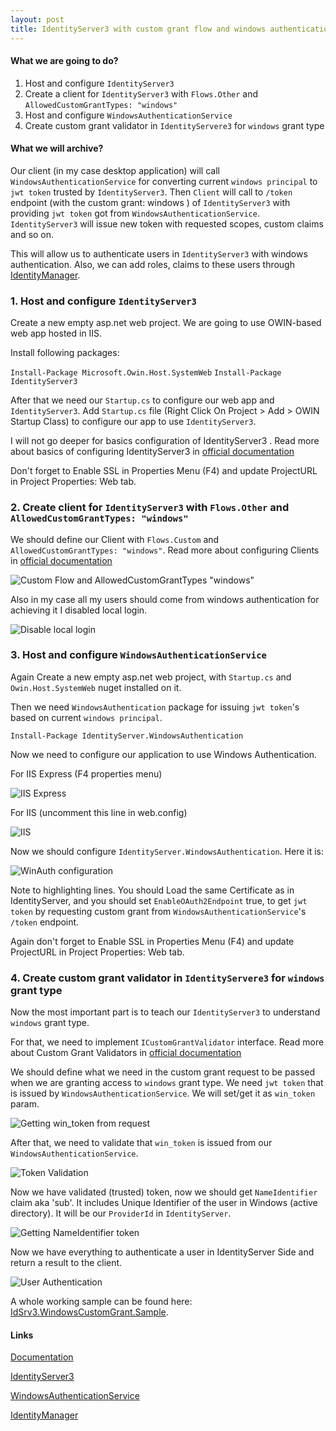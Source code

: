 ```yaml
---
layout: post
title: IdentityServer3 with custom grant flow and windows authentication
---
```


#### What we are going to do?

1. Host and configure `IdentityServer3`
2. Create a client for `IdentityServer3` with `Flows.Other` and `AllowedCustomGrantTypes: "windows"`
3. Host and configure `WindowsAuthenticationService`
4. Create custom grant validator in `IdentityServere3` for `windows` grant type

#### What we will archive?

Our client (in my case desktop application) will call `WindowsAuthenticationService` for converting current `windows principal` to `jwt token` trusted by `IdentityServer3`.
Then `Client` will call to `/token` endpoint (with the custom grant: windows ) of `IdentityServer3` with providing `jwt token` got from `WindowsAuthenticationService`. `IdentityServer3` will issue new token with requested scopes, custom claims and so on.

This will allow us to authenticate users in `IdentityServer3` with windows authentication. Also, we can add roles, claims to these users through [IdentityManager](https://github.com/IdentityManager/IdentityManager).

<!--more-->

### 1. Host and configure `IdentityServer3`

Create a new empty asp.net web project. We are going to use OWIN-based web app hosted in IIS.

Install following packages:

`Install-Package Microsoft.Owin.Host.SystemWeb`
`Install-Package IdentityServer3`

After that we need our `Startup.cs` to configure our web app and `IdentityServer3`.
Add `Startup.cs` file (Right Click On Project > Add > OWIN Startup Class) to configure our app to use `IdentityServer3`.

I will not go deeper for basics configuration of IdentityServer3 . Read more about basics of configuring IdentityServer3 in
[official documentation](https://identityserver.github.io/Documentation/docsv2/configuration/overview.html)

Don't forget to Enable SSL in Properties Menu (F4) and update ProjectURL in Project Properties: Web tab.


### 2. Create client for `IdentityServer3` with `Flows.Other` and `AllowedCustomGrantTypes: "windows"`

We should define our Client with `Flows.Custom` and `AllowedCustomGrantTypes: "windows"`. Read more about configuring Clients
in [official documentation](https://identityserver.github.io/Documentation/docsv2/configuration/clients.html)

![Custom Flow and AllowedCustomGrantTypes "windows"](http://i.imgur.com/EbpLjxy.png)

Also in my case all my users should come from windows authentication for achieving it I disabled local login.

![Disable local login](http://i.imgur.com/mSirFpM.png)


### 3. Host and configure `WindowsAuthenticationService`

Again Create a new empty asp.net web project, with `Startup.cs` and `Owin.Host.SystemWeb` nuget installed on it.

Then we need `WindowsAuthentication` package for issuing `jwt token`'s based on current `windows principal`.

`Install-Package IdentityServer.WindowsAuthentication`

Now we need to configure our application to use Windows Authentication. 

For IIS Express (F4 properties menu)

![IIS Express](http://i.imgur.com/FjcfTOr.png)


For IIS (uncomment this line in web.config)

![IIS](http://i.imgur.com/L2QV1CJ.png)


Now we should configure `IdentityServer.WindowsAuthentication`. Here it is:

![WinAuth configuration](http://i.imgur.com/aB7HJm6.png)


Note to highlighting lines. You should Load the same Certificate as in IdentityServer, and you should set `EnableOAuth2Endpoint` true, to get `jwt token` by requesting custom grant from `WindowsAuthenticationService`'s `/token` endpoint.

Again don't forget to Enable SSL in Properties Menu (F4) and update ProjectURL in Project Properties: Web tab.


### 4. Create custom grant validator in `IdentityServere3` for `windows` grant type

Now the most important part is to teach our `IdentityServer3` to understand `windows` grant type.

For that, we need to implement `ICustomGrantValidator` interface. Read more about Custom Grant Validators
in [official documentation](https://identityserver.github.io/Documentation/docsv2/advanced/customGrantTypes.html)

We should define what we need in the custom grant request to be passed when we are granting access to `windows` grant type. We need `jwt token` that is issued by `WindowsAuthenticationService`. We will set/get it as `win_token` param.

![Getting win_token from request](http://i.imgur.com/wpNTRMb.png)


After that, we need to validate that `win_token` is issued from our `WindowsAuthenticationService`. 

![Token Validation](http://i.imgur.com/VcTNGU4.png)


Now we have validated (trusted) token, now we should get `NameIdentifier` claim aka 'sub'. It includes Unique Identifier of the user in Windows (active directory). It will be our `ProviderId` in `IdentityServer`.

![Getting NameIdentifier token](http://i.imgur.com/mgVeOoT.png)


Now we have everything to authenticate a user in IdentityServer Side and return a result to the client.

![User Authentication](http://i.imgur.com/AVO9rLM.png)


A whole working sample can be found here: [IdSrv3.WindowsCustomGrant.Sample]().


#### Links

[Documentation](https://identityserver.github.io/Documentation/)

[IdentityServer3](https://github.com/IdentityServer/IdentityServer3)

[WindowsAuthenticationService](https://github.com/IdentityServer/WindowsAuthentication)

[IdentityManager](https://github.com/IdentityManager/IdentityManager)

